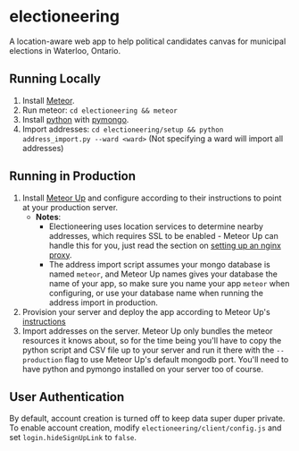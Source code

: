 # electioneering

A location-aware web app to help political candidates canvas for municipal elections in Waterloo, Ontario.

## Running Locally

1. Install [Meteor](https://www.meteor.com/install).
2. Run meteor: `cd electioneering && meteor`
3. Install [python](https://www.python.org/) with [pymongo](https://api.mongodb.com/python/current/).
4. Import addresses: `cd electioneering/setup && python address_import.py --ward <ward>` (Not specifying a ward will import all addresses)

## Running in Production

1. Install [Meteor Up](http://meteor-up.com/) and configure according to their instructions to point at your production server.
   - **Notes**:
     - Electioneering uses location services to determine nearby addresses, which requires SSL to be enabled - Meteor Up can handle this for you, just read the section on [setting up an nginx proxy](http://meteor-up.com/docs.html#reverse-proxy).
     - The address import script assumes your mongo database is named `meteor`, and Meteor Up names gives your database the name of your app, so make sure you name your app `meteor` when configuring, or use your database name when running the address import in production.
2. Provision your server and deploy the app according to Meteor Up's [instructions](http://meteor-up.com/getting-started.html)
3. Import addresses on the server. Meteor Up only bundles the meteor resources it knows about, so for the time being you'll have to copy the python script and CSV file up to your server and run it there with the `--production` flag to use Meteor Up's default mongodb port. You'll need to have python and pymongo installed on your server too of course.

## User Authentication

By default, account creation is turned off to keep data super duper private. To enable account creation, modify `electioneering/client/config.js` and set `login.hideSignUpLink` to `false`.
